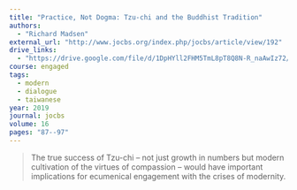 ```yaml
---
title: "Practice, Not Dogma: Tzu-chi and the Buddhist Tradition"
authors:
  - "Richard Madsen"
external_url: "http://www.jocbs.org/index.php/jocbs/article/view/192"
drive_links:
  - "https://drive.google.com/file/d/1DpHYll2FHM5TmL8pT8Q8N-R_naAwIz72/view?usp=drivesdk"
course: engaged
tags:
  - modern
  - dialogue
  - taiwanese
year: 2019
journal: jocbs
volume: 16
pages: "87--97"
---
```


> The true success of Tzu-chi – not just growth in numbers but modern cultivation of the virtues of compassion – would have important implications for ecumenical engagement with the crises of modernity.

